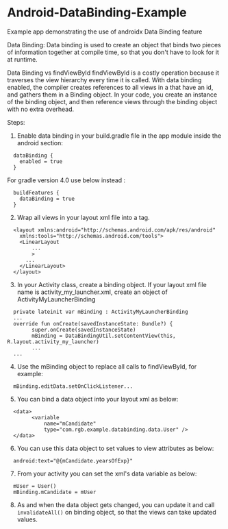 # Android-DataBinding-Example
Example app demonstrating the use of androidx Data Binding feature 

Data Binding:
Data binding is used to create an object that binds two pieces of information together at compile time, so that you don't have to look for it at runtime.

Data Binding vs findViewById
findViewById is a costly operation because it traverses the view hierarchy every time it is called.
With data binding enabled, the compiler creates references to all views in a <layout> that have an id, and gathers them in a Binding object.
In your code, you create an instance of the binding object, and then reference views through the binding object with no extra overhead.

Steps:
1. Enable data binding in your build.gradle file in the app module inside the android section:
```
  dataBinding {
    enabled = true
  }
```
  For gradle version 4.0 use below instead :
```
  buildFeatures {
    dataBinding = true
  }
```
2. Wrap all views in your layout xml file into a <layout> tag.
```
  <layout xmlns:android="http://schemas.android.com/apk/res/android"
    xmlns:tools="http://schemas.android.com/tools">
    <LinearLayout
        ...
        >
      ...
    </LinearLayout>
  </layout>
```
3. In your Activity class, create a binding object. If your layout xml file name is activity_my_launcher.xml, create an object of ActivityMyLauncherBinding
```
  private lateinit var mBinding : ActivityMyLauncherBinding
  ...
  override fun onCreate(savedInstanceState: Bundle?) {
        super.onCreate(savedInstanceState)
        mBinding = DataBindingUtil.setContentView(this, R.layout.activity_my_launcher)
        ...
  ...
```
4. Use the mBinding object to replace all calls to findViewById, for example:
```
  mBinding.editData.setOnClickListener...
```
5. You can bind a data object into your layout xml as below:
```
  <data>
        <variable
            name="mCandidate"
            type="com.rgb.example.databinding.data.User" />
  </data>
```
6. You can use this data object to set values to view attributes as below:
```
  android:text="@{mCandidate.yearsOfExp}"
```
7. From your activity you can set the xml's data variable as below:
```
  mUser = User()
  mBinding.mCandidate = mUser
```
8. As and when the data object gets changed, you can update it and call ```invalidateAll()``` on binding object, so that the views can take updated values.
